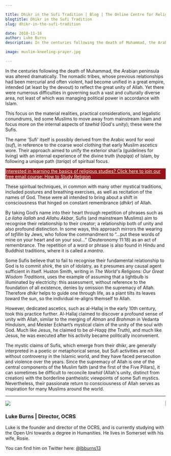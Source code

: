 ```yaml
---

title: Dhikr in the Sufi Tradition | Blog | The Online Centre for Religious Studies
blogtitle: Dhikr in the Sufi Tradition
slug: dhikr-in-the-sufi-tradition

date: 2018-11-16
author: Luke Burns
description: In the centuries following the death of Muhammad, the Arabian peninsula was altered dramatically. The nomadic tribes, whose previous relationships had been mercurial, had become unified in a great empire, intended (at least by the devout) to reflect the great unity of Allah.

image: muslim-kneeling-prayer.jpg

---
```


In the centuries following the death of Muhammad, the Arabian peninsula was altered dramatically. The nomadic tribes, whose previous relationships had been mercurial and often violent, had become unified in a great empire, intended (at least by the devout) to reflect the great unity of Allah. Yet there were numerous difficulties in governing such a vast and culturally diverse area, not least of which was managing political power in accordance with Islam.

This focus on the material realities, practical considerations, and legalistic conundrums, led some Muslims to move away from mainstream Islam and focus more on the internal aspects of *tawhid* (God's unity); these were the Sufis.

The name 'Sufi' itself is possibly derived from the Arabic word for wool (*suf*), in reference to the coarse wool clothing that early Muslim ascetics wore. Their approach aimed to unify the exterior shari’a (guidelines for living) with an internal experience of the divine truth (*haqiqa*) of Islam, by following a unique path (*tariqa*) of spiritual focus.

<a target="_BLANK" style="color: white" href="https://signup.oc-rs.org/how-to-study-religion"><div class="container mb-3 p-3" style="background-color: #951515">
Interested in learning the basics of religious studies? Click here to join our free email course: How to Study Religion </div></a>

These spiritual techniques, in common with many other mystical traditions, included postures and breathing exercises, as well as recitation of the names of God. These were all intended to bring about a shift in consciousness that hinged on constant remembrance (*dhikr*) of Allah.

By taking God’s name into their heart through repetition of phrases such as *La ilaha ilallah* and *Allahu Akbar*, Sufis (and mainstream Muslims) aim to recognise their relationship to their creator; a relationship both of unity and also profound distinction. In some ways, this approach mirrors the wearing of *tefillin* by Jews, who follow the commandment to “...put these words of mine on your heart and on your soul…” (Deuteronomy 11:18) as an act of remembrance. The repetition of a word or phrase is also found in Hindu and Buddhist traditions, where it is called a *mantra*.

Some Sufis believe that to fail to recognise their fundamental relationship to God is to commit *shirk*, the sin of idolatry, as it presumes any causal agent sufficient in itself. Huston Smith, writing in *The World's Religions: Our Great Wisdom Traditions*, uses the example of assuming that a lightbulb is illuminated by electricity: this assessment, without reference to the foundation of all existence, denies by omission the supremacy of Allah. Therefore *dhikr* helps to guide one through life, as a plant tilts its leaves toward the sun, so the individual re-aligns themself to Allah.

However, dedicated ascetics, such as al-Hallaj in the early 10th century, took this practice further. Al-Hallaj claimed to discover a profound sense of unity with Allah, similar to the merging of *Atman* and *Brahman* in Vedanta Hinduism, and Meister Eckhart’s mystical claim of the unity of the soul with God. Much like Jesus, he claimed to be *al-Haqq* (the Truth), and much like Jesus, he was executed after his activity became politically inconvenient.

The mystic claims of Sufis, which emerge from their dhikr, are generally interpreted in a poetic or metaphorical sense, but Sufi activities are not without controversy in the Islamic world, and they have faced persecution and violence over the years. Since the supremacy of Allah is one of the central components of the Muslim faith (and the first of the Five Pillars), it can sometimes be difficult to reconcile *tawhid* (Allah's unity, distinct from creation) with the borderline pantheistic viewpoints of some Sufi mystics. Nevertheless, their passionate return to consciousness of Allah serves as inspiration for many Muslims around the world.

<hr>

<div class="card m-3 p-3">
<div class="row">
    <div class="col-sm-4" style="border-right: 1px solid grey">
        <img src="/img/luke-profile.jpg" class="rounded-circle" style="max-width: 100%">
    </div>
    <div class="col-sm-8">
        <h3>Luke Burns | <span class="muted small">Director, OCRS</span></h3>
        <p>Luke is the founder and director of the OCRS, and is currently studying with the Open Uni towards a degree in Humanities. He lives in Somerset with his wife, Rosie.</p>
        <p>You can find him on Twitter here: <a target="_BLANK" href="https://twitter.com/lbburns13">@lbburns13</a></p>
    </div>
</div>
</div>